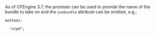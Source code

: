 As of CFEngine 3.7, the promiser can be used to provide the name
of the bundle to take on and the `usebundle` attribute can be
omitted, e.g.:


```cfengine3
methods:

  "ntpd";
```
